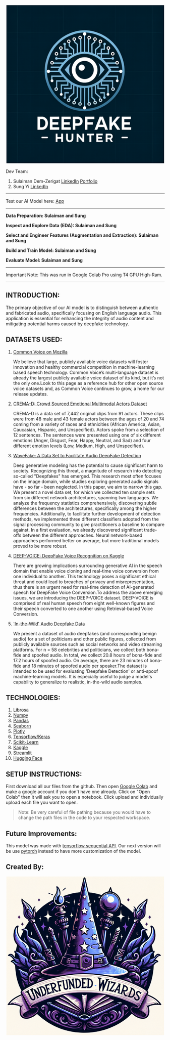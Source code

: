 <div align="center">
    <img src="Image\Deepfake_Hunter.png" alt="Deepfake-Hunter-Logo" width="500" height="">
</div>

Dev Team:

1. Sulaiman Dem-Zerigat
   [LinkedIn](https://www.linkedin.com/in/sulaiman-dem-zerigat-43379a169/)
   [Portfolio](https://sulaiman-dem.github.io/)
2. Sung Yi
   [LinkedIn](https://www.linkedin.com/in/sung-yi-901763192/)

---

Test our AI Model here:
[App](https://huggingface.co/spaces/UW123/Deepfake_Hunter)

---

**Data Preparation: Sulaiman and Sung**

**Inspect and Explore Data (EDA): Sulaiman and Sung**

**Select and Engineer Features (Augmentation and Extraction): Sulaiman and Sung**

**Build and Train Model: Sulaiman and Sung**

**Evaluate Model: Sulaiman and Sung**

---

Important Note: This was run in Google Colab Pro using T4 GPU High-Ram.

---

## INTRODUCTION:

The primary objective of our AI model is to distinguish between authentic and fabricated audio, specifically focusing on English language audio. This application is essential for enhancing the integrity of audio content and mitigating potential harms caused by deepfake technology.

## DATASETS USED:

1. [Common Voice on Mozilla](https://commonvoice.mozilla.org/en/datasets)
   <br />
   <p>We believe that large, publicly available voice datasets will foster innovation and healthy commercial competition in machine-learning based speech technology. Common Voice’s multi-language dataset is already the largest publicly available voice dataset of its kind, but it’s not the only one.Look to this page as a reference hub for other open source voice datasets and, as Common Voice continues to grow, a home for our release updates.</p>

2. [CREMA-D: Crowd Sourced Emotional Multimodal Actors Dataset](https://www.kaggle.com/datasets/ejlok1/cremad)
   <br>
   <p>CREMA-D is a data set of 7,442 original clips from 91 actors. These clips were from 48 male and 43 female actors between the ages of 20 and 74 coming from a variety of races and ethnicities (African America, Asian, Caucasian, Hispanic, and Unspecified). Actors spoke from a selection of 12 sentences. The sentences were presented using one of six different emotions (Anger, Disgust, Fear, Happy, Neutral, and Sad) and four different emotion levels (Low, Medium, High, and Unspecified).</p>

3. [WaveFake: A Data Set to Facilitate Audio DeepFake Detection](https://github.com/RUB-SysSec/WaveFake)
   <br>
   <p>Deep generative modeling has the potential to cause significant harm to society. Recognizing this threat, a magnitude of research into detecting so-called "Deepfakes" has emerged. This research most often focuses on the image domain, while studies exploring generated audio signals have - so far - been neglected. In this paper, we aim to narrow this gap. We present a novel data set, for which we collected ten sample sets from six different network architectures, spanning two languages. We analyze the frequency statistics comprehensively, discovering subtle differences between the architectures, specifically among the higher frequencies. Additionally, to facilitate further development of detection methods, we implemented three different classifiers adopted from the signal processing community to give practitioners a baseline to compare against. In a first evaluation, we already discovered significant trade-offs between the different approaches. Neural network-based approaches performed better on average, but more traditional models proved to be more robust.</p>

4. [DEEP-VOICE: DeepFake Voice Recognition on Kaggle](https://www.kaggle.com/datasets/birdy654/deep-voice-deepfake-voice-recognition/data)
   <br>
   <p>There are growing implications surrounding generative AI in the speech domain that enable voice cloning and real-time voice conversion from one individual to another. This technology poses a significant ethical threat and could lead to breaches of privacy and misrepresentation, thus there is an urgent need for real-time detection of AI-generated speech for DeepFake Voice Conversion.To address the above emerging issues, we are introducing the DEEP-VOICE dataset. DEEP-VOICE is comprised of real human speech from eight well-known figures and their speech converted to one another using Retrieval-based Voice Conversion.</p>

5. ['In-the-Wild' Audio Deepfake Data](https://deepfake-demo.aisec.fraunhofer.de/in_the_wild)
   <br>
   <p>We present a dataset of audio deepfakes (and corresponding benign audio) for a set of politicians and other public figures, collected from publicly available sources such as social networks and video streaming platforms. For n = 58 celebrities and politicians, we collect both bona-fide and spoofed audio. In total, we collect 20.8 hours of bona-fide and 17.2 hours of spoofed audio. On average, there are 23 minutes of bona-fide and 18 minutes of spoofed audio per speaker.The dataset is intended to be used for evaluating 'Deepfake Detection' or anti-spoof machine-learning models. It is especially useful to judge a model's capability to generalize to realistic, in-the-wild audio samples.</p>

## TECHNOLOGIES:

1. [Librosa](https://librosa.org)
2. [Numpy](https://numpy.org/)
3. [Pandas](https://pandas.pydata.org/)
4. [Seaborn](https://seaborn.pydata.org/)
5. [Plotly](https://plotly.com/)
6. [Tensorflow/Keras](https://www.tensorflow.org/)
7. [Scikit-Learn](https://scikit-learn.org/stable/)
8. [Kaggle](https://www.kaggle.com/)
9. [Streamlit](https://streamlit.io/)
10. [Hugging Face](https://huggingface.co/)

## SETUP INSTRUCTIONS:

First download all our files from the github. Then open [Google Colab](https://colab.google) and make a google account if you don't have one already. Click on "Open Colab" then it will ask you to open a notebook. Click upload and individually upload each file you want to open.

> Note: Be very careful of file pathing because you would have to change the path files in the code to your respected workspace.

## Future Improvements:

This model was made with [tensorflow sequential API](https://www.tensorflow.org/api_docs/python/tf/keras/Sequential). Our next version will be use [pytorch](https://pytorch.org) instead to have more customization of the model.

## Created By:

<div align="center">
    <img src="Image\Underfunded_Wizards.png" alt="Deepfake-Hunter-Logo" width="500" height="">
</div>
